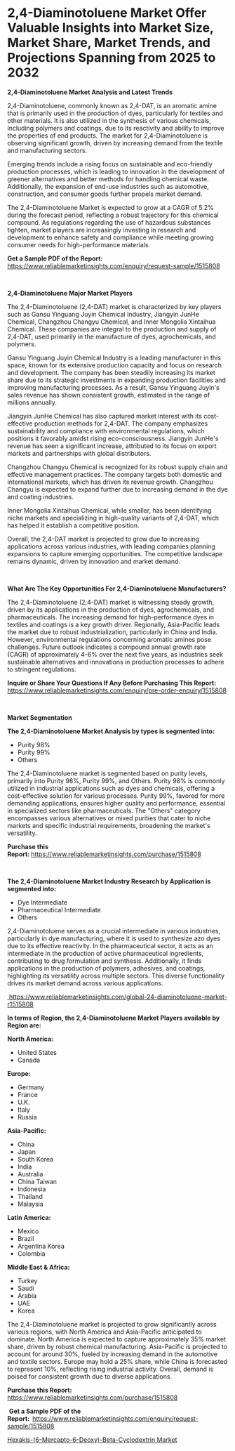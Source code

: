 <p><h1>2,4-Diaminotoluene Market Offer Valuable Insights into Market Size, Market Share, Market Trends, and Projections Spanning from 2025 to 2032</h1></p><p><strong>2,4-Diaminotoluene Market Analysis and Latest Trends</strong></p>
<p><p>2,4-Diaminotoluene, commonly known as 2,4-DAT, is an aromatic amine that is primarily used in the production of dyes, particularly for textiles and other materials. It is also utilized in the synthesis of various chemicals, including polymers and coatings, due to its reactivity and ability to improve the properties of end products. The market for 2,4-Diaminotoluene is observing significant growth, driven by increasing demand from the textile and manufacturing sectors. </p><p>Emerging trends include a rising focus on sustainable and eco-friendly production processes, which is leading to innovation in the development of greener alternatives and better methods for handling chemical waste. Additionally, the expansion of end-use industries such as automotive, construction, and consumer goods further propels market demand. </p><p>The 2,4-Diaminotoluene Market is expected to grow at a CAGR of 5.2% during the forecast period, reflecting a robust trajectory for this chemical compound. As regulations regarding the use of hazardous substances tighten, market players are increasingly investing in research and development to enhance safety and compliance while meeting growing consumer needs for high-performance materials.</p></p>
<p><strong>Get a Sample PDF of the Report:&nbsp;</strong> <a href="https://www.reliablemarketinsights.com/enquiry/request-sample/1515808?utm_campaign=1887&utm_medium=2&utm_source=Github&utm_content=ia&utm_term=18012025&utm_id=24-diaminotoluene">https://www.reliablemarketinsights.com/enquiry/request-sample/1515808</a></p>
<p>&nbsp;</p>
<p><strong>2,4-Diaminotoluene Major Market Players</strong></p>
<p><p>The 2,4-Diaminotoluene (2,4-DAT) market is characterized by key players such as Gansu Yinguang Juyin Chemical Industry, Jiangyin JunHe Chemical, Changzhou Changyu Chemical, and Inner Mongolia Xintaihua Chemical. These companies are integral to the production and supply of 2,4-DAT, used primarily in the manufacture of dyes, agrochemicals, and polymers.</p><p>Gansu Yinguang Juyin Chemical Industry is a leading manufacturer in this space, known for its extensive production capacity and focus on research and development. The company has been steadily increasing its market share due to its strategic investments in expanding production facilities and improving manufacturing processes. As a result, Gansu Yinguang Juyin's sales revenue has shown consistent growth, estimated in the range of millions annually.</p><p>Jiangyin JunHe Chemical has also captured market interest with its cost-effective production methods for 2,4-DAT. The company emphasizes sustainability and compliance with environmental regulations, which positions it favorably amidst rising eco-consciousness. Jiangyin JunHe's revenue has seen a significant increase, attributed to its focus on export markets and partnerships with global distributors.</p><p>Changzhou Changyu Chemical is recognized for its robust supply chain and effective management practices. The company targets both domestic and international markets, which has driven its revenue growth. Changzhou Changyu is expected to expand further due to increasing demand in the dye and coating industries.</p><p>Inner Mongolia Xintaihua Chemical, while smaller, has been identifying niche markets and specializing in high-quality variants of 2,4-DAT, which has helped it establish a competitive position.</p><p>Overall, the 2,4-DAT market is projected to grow due to increasing applications across various industries, with leading companies planning expansions to capture emerging opportunities. The competitive landscape remains dynamic, driven by innovation and market demand.</p></p>
<p>&nbsp;</p>
<p><strong>What Are The Key Opportunities For 2,4-Diaminotoluene Manufacturers?</strong></p>
<p><p>The 2,4-Diaminotoluene (2,4-DAT) market is witnessing steady growth, driven by its applications in the production of dyes, agrochemicals, and pharmaceuticals. The increasing demand for high-performance dyes in textiles and coatings is a key growth driver. Regionally, Asia-Pacific leads the market due to robust industrialization, particularly in China and India. However, environmental regulations concerning aromatic amines pose challenges. Future outlook indicates a compound annual growth rate (CAGR) of approximately 4-6% over the next five years, as industries seek sustainable alternatives and innovations in production processes to adhere to stringent regulations.</p></p>
<p><strong>Inquire or Share Your Questions If Any Before Purchasing This Report:</strong> <a href="https://www.reliablemarketinsights.com/enquiry/pre-order-enquiry/1515808?utm_campaign=1887&utm_medium=2&utm_source=Github&utm_content=ia&utm_term=18012025&utm_id=24-diaminotoluene">https://www.reliablemarketinsights.com/enquiry/pre-order-enquiry/1515808</a></p>
<p>&nbsp;</p>
<p><strong>Market Segmentation</strong></p>
<p><strong>The 2,4-Diaminotoluene Market Analysis by types is segmented into:</strong></p>
<p><ul><li>Purity 98%</li><li>Purity 99%</li><li>Others</li></ul></p>
<p><p>The 2,4-Diaminotoluene market is segmented based on purity levels, primarily into Purity 98%, Purity 99%, and Others. Purity 98% is commonly utilized in industrial applications such as dyes and chemicals, offering a cost-effective solution for various processes. Purity 99%, favored for more demanding applications, ensures higher quality and performance, essential in specialized sectors like pharmaceuticals. The "Others" category encompasses various alternatives or mixed purities that cater to niche markets and specific industrial requirements, broadening the market's versatility.</p></p>
<p><strong>Purchase this Report:&nbsp;</strong><a href="https://www.reliablemarketinsights.com/purchase/1515808?utm_campaign=1887&utm_medium=2&utm_source=Github&utm_content=ia&utm_term=18012025&utm_id=24-diaminotoluene">https://www.reliablemarketinsights.com/purchase/1515808</a></p>
<p>&nbsp;</p>
<p><strong>The 2,4-Diaminotoluene Market Industry Research by Application is segmented into:</strong></p>
<p><ul><li>Dye Intermediate</li><li>Pharmaceutical Intermediate</li><li>Others</li></ul></p>
<p><p>2,4-Diaminotoluene serves as a crucial intermediate in various industries, particularly in dye manufacturing, where it is used to synthesize azo dyes due to its effective reactivity. In the pharmaceutical sector, it acts as an intermediate in the production of active pharmaceutical ingredients, contributing to drug formulation and synthesis. Additionally, it finds applications in the production of polymers, adhesives, and coatings, highlighting its versatility across multiple sectors. This diverse functionality drives its market demand across various applications.</p></p>
<p><a href="https://www.reliablemarketinsights.com/global-24-diaminotoluene-market-r1515808?utm_campaign=1887&utm_medium=2&utm_source=Github&utm_content=ia&utm_term=18012025&utm_id=24-diaminotoluene">&nbsp;https://www.reliablemarketinsights.com/global-24-diaminotoluene-market-r1515808</a></p>
<p><strong>In terms of Region, the 2,4-Diaminotoluene Market Players available by Region are:</strong></p>
<p>
    <p> <strong> North America: </strong>
        <ul>
            <li>United States</li>
            <li>Canada</li>
        </ul>
        </p> 
    <p> <strong> Europe: </strong>
        <ul>
            <li>Germany</li>
            <li>France</li>
            <li>U.K.</li>
            <li>Italy</li>
            <li>Russia</li>
        </ul>
        </p> 
    <p> <strong> Asia-Pacific: </strong>
        <ul>
            <li>China</li>
            <li>Japan</li>
            <li>South Korea</li>
            <li>India</li>
            <li>Australia</li>
            <li>China Taiwan</li>
            <li>Indonesia</li>
            <li>Thailand</li>
            <li>Malaysia</li>
        </ul>
        </p> 
    <p> <strong> Latin America: </strong>
        <ul>
            <li>Mexico</li>
            <li>Brazil</li>
            <li>Argentina Korea</li>
            <li>Colombia</li>
        </ul>
        </p> 
    <p> <strong> Middle East & Africa: </strong>
        <ul>
            <li>Turkey</li>
            <li>Saudi</li>
            <li>Arabia</li>
            <li>UAE</li>
            <li>Korea</li>
        </ul>
    </p>
    </p>
<p><p>The 2,4-Diaminotoluene market is projected to grow significantly across various regions, with North America and Asia-Pacific anticipated to dominate. North America is expected to capture approximately 35% market share, driven by robust chemical manufacturing. Asia-Pacific is projected to account for around 30%, fueled by increasing demand in the automotive and textile sectors. Europe may hold a 25% share, while China is forecasted to represent 10%, reflecting rising industrial activity. Overall, demand is poised for consistent growth due to diverse applications.</p></p>
<p><strong>Purchase this Report: </strong><a href="https://www.reliablemarketinsights.com/purchase/1515808?utm_campaign=1887&utm_medium=2&utm_source=Github&utm_content=ia&utm_term=18012025&utm_id=24-diaminotoluene">https://www.reliablemarketinsights.com/purchase/1515808</a></p>
<p>&nbsp;<strong>Get a Sample PDF of the Report:&nbsp;&nbsp;</strong><a href="https://www.reliablemarketinsights.com/enquiry/request-sample/1515808?utm_campaign=1887&utm_medium=2&utm_source=Github&utm_content=ia&utm_term=18012025&utm_id=24-diaminotoluene">https://www.reliablemarketinsights.com/enquiry/request-sample/1515808</a></p>
<p><strong></strong></p>
<p><p><a href="https://github.com/julyju69/Market-Research-Report-List-5/blob/main/hexakis-6-mercapto-6-deoxy-beta-cyclodextrin-market.md?utm_campaign=1887&utm_medium=2&utm_source=Github&utm_content=ia&utm_term=18012025&utm_id=24-diaminotoluene">Hexakis-(6-Mercapto-6-Deoxy)-Beta-Cyclodextrin Market</a></p></p>